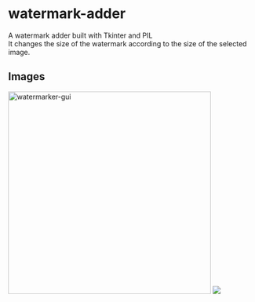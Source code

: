 # watermark-adder
A watermark adder built with Tkinter and PIL <br>
It changes the size of the watermark according to the size of the selected image.
## Images ##
<img width="413" alt="watermarker-gui" src="https://user-images.githubusercontent.com/63314501/115798165-4031ba00-a3de-11eb-8457-280856e736a1.png">
<img src="https://user-images.githubusercontent.com/63314501/115798233-6fe0c200-a3de-11eb-93aa-83073b14473e.png">

